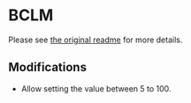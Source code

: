 # BCLM

Please see [the original readme](README-original.md) for more details.

## Modifications

- Allow setting the value between 5 to 100.
